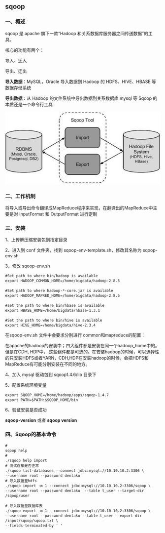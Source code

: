 ## sqoop

### 一、概述

sqoop 是 apache 旗下一款“Hadoop 和关系数据库服务器之间传送数据”的工具。

核心的功能有两个：

导入、迁入

导出、迁出

**导入数据**：MySQL，Oracle 导入数据到 Hadoop 的 HDFS、HIVE、HBASE 等数据存储系统

**导出数据**：从 Hadoop 的文件系统中导出数据到关系数据库 mysql 等 Sqoop 的本质还是一个命令行工具

![](./imgs/1228818-20180412130640231-449939615.png)



### 二、工作机制

将导入或导出命令翻译成MapReduce程序来实现，在翻译出的MapReduce中主要是对 InputFormat 和 OutputFormat 进行定制

### 三、安装

1、上传解压缩安装包到指定目录

2、进入到 conf 文件夹，找到 sqoop-env-template.sh，修改其名称为 sqoop-env.sh

3、修改 sqoop-env.sh

```shell
#Set path to where bin/hadoop is available
export HADOOP_COMMON_HOME=/home/bigdata/hadoop-2.8.5

#Set path to where hadoop-*-core.jar is available
export HADOOP_MAPRED_HOME=/home/bigdata/hadoop-2.8.5

#set the path to where bin/hbase is available
export HBASE_HOME=/home/bigdata/hbase-1.3.1

#Set the path to where bin/hive is available
export HIVE_HOME=/home/bigdata/hive-2.3.4
```

在sqoop-env.sh 文件中会要求分别进行 common和mapreduce的配置：

在apache的hadoop的安装中；四大组件都是安装在同一个hadoop_home中的。但是在CDH, HDP中， 这些组件都是可选的。在安装hadoop的时候，可以选择性的只安装HDFS或者YARN，CDH,HDP在安装hadoop的时候，会把HDFS和MapReduce有可能分别安装在不同的地方。

4、加入 mysql 驱动包到 sqoop1.4.6/lib 目录下

5、配置系统环境变量

```shell
export SQOOP_HOME=/home/hadoop/apps/sqoop-1.4.7
export PATH=$PATH:$SQOOP_HOME/bin
```

6、验证安装是否成功

**sqoop-version** 或者 **sqoop version**

### 四、Sqoop的基本命令

```shell
#
sqoop help
#
./sqoop help import
# 测试连接是否正常
./sqoop list-databases --connect jdbc:mysql://10.10.10.2:3306 \
--username root --password denlaku
# 导入数据至hdfs
./sqoop import -m 1 --connect jdbc:mysql://10.10.10.2:3306/sqoop \
--username root --password denlaku  --table t_user --target-dir /sqoop/user

# 导入数据至数据库表
./sqoop export -m 1 --connect jdbc:mysql://10.10.10.2:3306/sqoop \
--username root --password denlaku --table t_user --export-dir /input/sqoop/sqoop.txt \
--fields-terminated-by ' '
```



